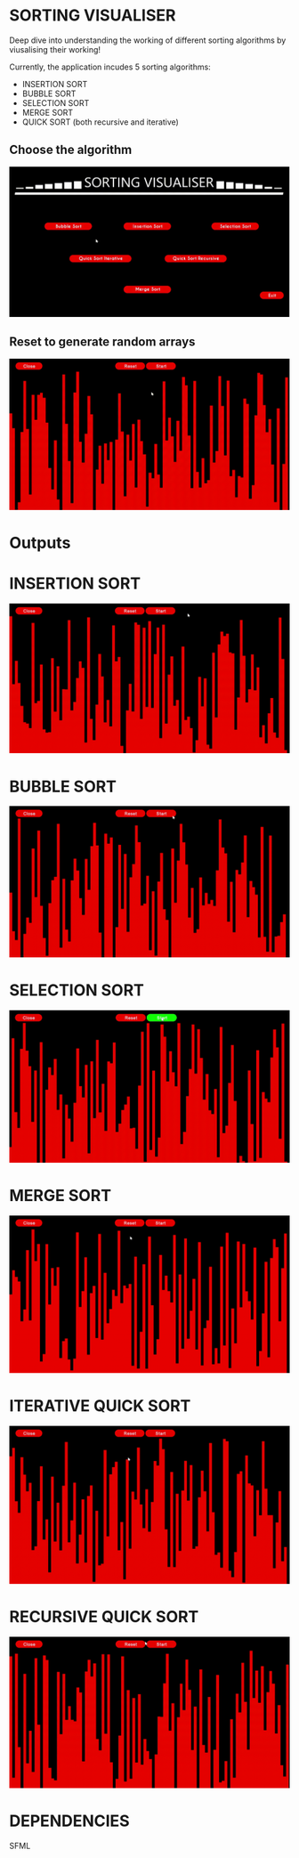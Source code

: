 # SORTING VISUALISER
Deep dive into understanding the working of different sorting algorithms by viusalising their working!

Currently, the application incudes 5 sorting algorithms:

* INSERTION SORT
* BUBBLE SORT
* SELECTION SORT
* MERGE SORT
* QUICK SORT (both recursive and iterative)

## Choose the algorithm

![](images/hover.gif)

## Reset to generate random arrays

![](images/reset.gif)

# Outputs

# INSERTION SORT

![](images/insertionSort.gif)

# BUBBLE SORT

![](images/bubbleSort.gif)

# SELECTION SORT

![](images/selectionSort.gif)

# MERGE SORT

![](images/mergeSort.gif)

# ITERATIVE QUICK SORT

![](images/quickSortItr.gif)

# RECURSIVE QUICK SORT

![](images/quickSortRec.gif)


# DEPENDENCIES
SFML


